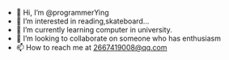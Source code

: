 - 👋 Hi, I’m @programmerYing
- 👀 I’m interested in reading,skateboard...
- 🌱 I’m currently learning computer in university.
- 💞️ I’m looking to collaborate on someone who has enthusiasm
- 📫 How to reach me at 2667419008@qq.com

<!---
programmerYing/programmerYing is a ✨ special ✨ repository because its `README.md` (this file) appears on your GitHub profile.
You can click the Preview link to take a look at your changes.
--->
